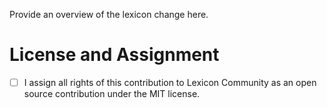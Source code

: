 Provide an overview of the lexicon change here.

# License and Assignment

- [ ] I assign all rights of this contribution to Lexicon Community as an open source contribution under the MIT license.
